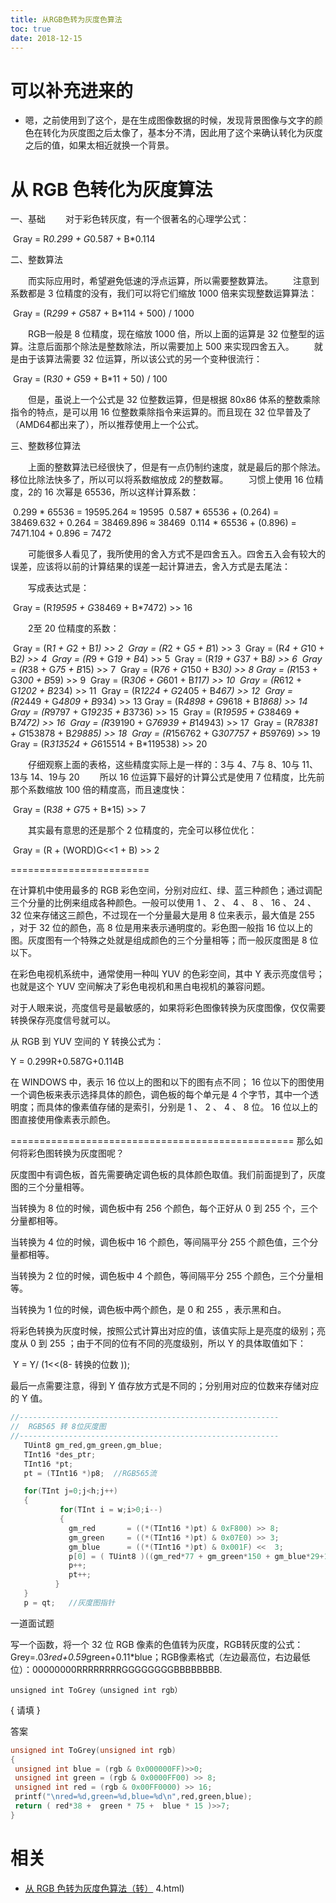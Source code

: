 ```yaml
---
title: 从RGB色转为灰度色算法
toc: true
date: 2018-12-15
---
```

# 可以补充进来的

- 嗯，之前使用到了这个，是在生成图像数据的时候，发现背景图像与文字的颜色在转化为灰度图之后太像了，基本分不清，因此用了这个来确认转化为灰度之后的值，如果太相近就换一个背景。

# 从 RGB 色转化为灰度算法


一、基础
　　对于彩色转灰度，有一个很著名的心理学公式：

​                          Gray = R*0.299 + G*0.587 + B*0.114

二、整数算法

　　而实际应用时，希望避免低速的浮点运算，所以需要整数算法。
　　注意到系数都是 3 位精度的没有，我们可以将它们缩放 1000 倍来实现整数运算算法：

​                          Gray = (R*299 + G*587 + B*114 + 500) / 1000

　　RGB一般是 8 位精度，现在缩放 1000 倍，所以上面的运算是 32 位整型的运算。注意后面那个除法是整数除法，所以需要加上 500 来实现四舍五入。
　　就是由于该算法需要 32 位运算，所以该公式的另一个变种很流行：

​                          Gray = (R*30 + G*59 + B*11 + 50) / 100

　　但是，虽说上一个公式是 32 位整数运算，但是根据 80x86 体系的整数乘除指令的特点，是可以用 16 位整数乘除指令来运算的。而且现在 32 位早普及了（AMD64都出来了），所以推荐使用上一个公式。

三、整数移位算法

　　上面的整数算法已经很快了，但是有一点仍制约速度，就是最后的那个除法。移位比除法快多了，所以可以将系数缩放成 2的整数幂。
　　习惯上使用 16 位精度，2的 16 次幂是 65536，所以这样计算系数：

​                          0.299 * 65536 = 19595.264 ≈ 19595
​                          0.587 * 65536 + (0.264) = 38469.632 + 0.264 = 38469.896 ≈ 38469
​                          0.114 * 65536 + (0.896) =   7471.104 + 0.896 = 7472

　　可能很多人看见了，我所使用的舍入方式不是四舍五入。四舍五入会有较大的误差，应该将以前的计算结果的误差一起计算进去，舍入方式是去尾法：

　　写成表达式是：

​                          Gray = (R*19595 + G*38469 + B*7472) >> 16

　　2至 20 位精度的系数：

​                          Gray = (R*1 + G*2 + B*1) >> 2
​                          Gray = (R*2 + G*5 + B*1) >> 3
​                          Gray = (R*4 + G*10 + B*2) >> 4
​                          Gray = (R*9 + G*19 + B*4) >> 5
​                          Gray = (R*19 + G*37 + B*8) >> 6
​                          Gray = (R*38 + G*75 + B*15) >> 7
​                          Gray = (R*76 + G*150 + B*30) >> 8
​                          Gray = (R*153 + G*300 + B*59) >> 9
​                          Gray = (R*306 + G*601 + B*117) >> 10
​                          Gray = (R*612 + G*1202 + B*234) >> 11
​                          Gray = (R*1224 + G*2405 + B*467) >> 12
​                          Gray = (R*2449 + G*4809 + B*934) >> 13
​                          Gray = (R*4898 + G*9618 + B*1868) >> 14
​                          Gray = (R*9797 + G*19235 + B*3736) >> 15
​                          Gray = (R*19595 + G*38469 + B*7472) >> 16
​                          Gray = (R*39190 + G*76939 + B*14943) >> 17
​                          Gray = (R*78381 + G*153878 + B*29885) >> 18
​                          Gray = (R*156762 + G*307757 + B*59769) >> 19
​                          Gray = (R*313524 + G*615514 + B*119538) >> 20

　　仔细观察上面的表格，这些精度实际上是一样的：3与 4、7与 8、10与 11、13与 14、19与 20
　　所以 16 位运算下最好的计算公式是使用 7 位精度，比先前那个系数缩放 100 倍的精度高，而且速度快：

​                          Gray = (R*38 + G*75 + B*15) >> 7

　　其实最有意思的还是那个 2 位精度的，完全可以移位优化：

​                          Gray = (R + (WORD)G<<1 + B) >> 2

========================

在计算机中使用最多的 RGB 彩色空间，分别对应红、绿、蓝三种颜色；通过调配三个分量的比例来组成各种颜色。一般可以使用 1 、 2 、 4 、 8 、 16 、 24 、 32 位来存储这三颜色，不过现在一个分量最大是用 8 位来表示，最大值是 255 ，对于 32 位的颜色，高 8 位是用来表示通明度的。彩色图一般指 16 位以上的图。灰度图有一个特殊之处就是组成颜色的三个分量相等；而一般灰度图是 8 位以下。

在彩色电视机系统中，通常使用一种叫 YUV 的色彩空间，其中 Y 表示亮度信号；也就是这个 YUV 空间解决了彩色电视机和黑白电视机的兼容问题。

对于人眼来说，亮度信号是最敏感的，如果将彩色图像转换为灰度图像，仅仅需要转换保存亮度信号就可以。

从 RGB 到 YUV 空间的 Y 转换公式为：

Y = 0.299R+0.587G+0.114B

在 WINDOWS 中，表示 16 位以上的图和以下的图有点不同； 16 位以下的图使用一个调色板来表示选择具体的颜色，调色板的每个单元是 4 个字节，其中一个透明度；而具体的像素值存储的是索引，分别是 1 、 2 、 4 、 8 位。 16 位以上的图直接使用像素表示颜色。

=================================================
那么如何将彩色图转换为灰度图呢？

灰度图中有调色板，首先需要确定调色板的具体颜色取值。我们前面提到了，灰度图的三个分量相等。

当转换为 8 位的时候，调色板中有 256 个颜色，每个正好从 0 到 255 个，三个分量都相等。

当转换为 4 位的时候，调色板中 16 个颜色，等间隔平分 255 个颜色值，三个分量都相等。

当转换为 2 位的时候，调色板中 4 个颜色，等间隔平分 255 个颜色，三个分量相等。

当转换为 1 位的时候，调色板中两个颜色，是 0 和 255 ，表示黑和白。

将彩色转换为灰度时候，按照公式计算出对应的值，该值实际上是亮度的级别；亮度从 0 到 255 ；由于不同的位有不同的亮度级别，所以 Y 的具体取值如下：

​       Y = Y/ (1<<(8- 转换的位数 ));


最后一点需要注意，得到 Y 值存放方式是不同的；分别用对应的位数来存储对应的 Y 值。

```cpp
//----------------------------------------------------------
//  RGB565 转 8位灰度图
//----------------------------------------------------------
   TUint8 gm_red,gm_green,gm_blue;
   TInt16 *des_ptr;
   TInt16 *pt;
   pt = (TInt16 *)p8;  //RGB565流

   for(TInt j=0;j<h;j++)
   {
  ​         for(TInt i = w;i>0;i--)
  ​         {
  ​           gm_red       = ((*(TInt16 *)pt) & 0xF800) >> 8;
  ​           gm_green     = ((*(TInt16 *)pt) & 0x07E0) >> 3;
  ​           gm_blue      = ((*(TInt16 *)pt) & 0x001F) <<  3;
  ​           p[0] = ( TUint8 )((gm_red*77 + gm_green*150 + gm_blue*29+128) / 256);
  ​           p++;
  ​           pt++;
  ​        }
   }
   p = qt;   //灰度图指针
```


一道面试题

写一个函数，将一个 32 位 RGB 像素的色值转为灰度，RGB转灰度的公式：Grey=.03*red+0.59*green+0.11*blue；RGB像素格式（左边最高位，右边最低位）：00000000RRRRRRRRGGGGGGGGBBBBBBBB.

```
unsigned int ToGrey（unsigned int rgb）
```
{ 请填 }


答案


```cpp
unsigned int ToGrey(unsigned int rgb)
{
 unsigned int blue = (rgb & 0x000000FF)>>0;
 unsigned int green = (rgb & 0x0000FF00) >> 8;
 unsigned int red = (rgb & 0x00FF0000) >> 16;
 printf("\nred=%d,green=%d,blue=%d\n",red,green,blue);
 return ( red*38 +  green * 75 +  blue * 15 )>>7;
}
```

# 相关

- [从 RGB 色转为灰度色算法（转）](https://www.cnblogs.com/carekee/articles/3629964.html)
4.html)


